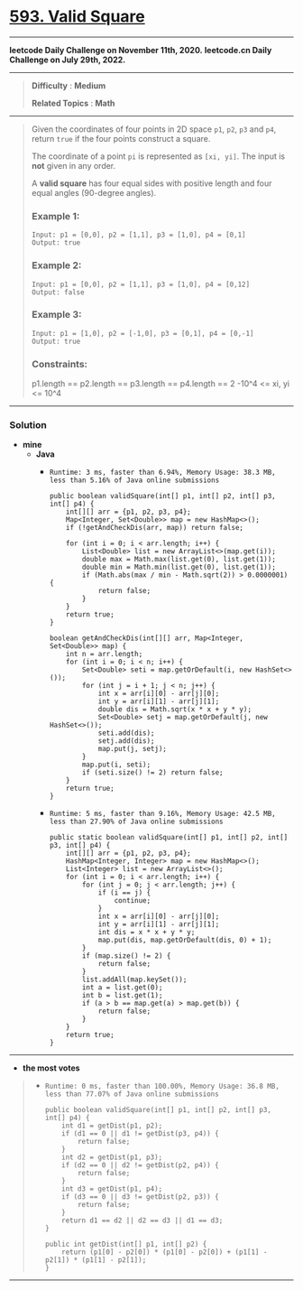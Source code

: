 # [593. Valid Square](https://leetcode.com/problems/valid-square/)

---

**leetcode Daily Challenge on November 11th, 2020.**
**leetcode.cn Daily Challenge on July 29th, 2022.**

---

> **Difficulty** : **Medium**
>
> **Related Topics** : **Math**

---

> Given the coordinates of four points in 2D space `p1`, `p2`, `p3` and `p4`, return `true` if the four points construct a square.
>
> The coordinate of a point `pi` is represented as `[xi, yi]`. The input is **not** given in any order.
>
> A **valid square** has four equal sides with positive length and four equal angles (90-degree angles).
>
>
>
> ### Example 1:
> ```
> Input: p1 = [0,0], p2 = [1,1], p3 = [1,0], p4 = [0,1]
> Output: true
> ```
>
> ### Example 2:
> ```
> Input: p1 = [0,0], p2 = [1,1], p3 = [1,0], p4 = [0,12]
> Output: false
> ```
>
> ### Example 3:
> ```
> Input: p1 = [1,0], p2 = [-1,0], p3 = [0,1], p4 = [0,-1]
> Output: true
> ```
>
> ### Constraints:
> p1.length == p2.length == p3.length == p4.length == 2
> -10^4 <= xi, yi <= 10^4

---


### Solution
* **mine**
  * **Java**
    * `Runtime: 3 ms, faster than 6.94%, Memory Usage: 38.3 MB, less than 5.16% of Java online submissions`
      ```
      public boolean validSquare(int[] p1, int[] p2, int[] p3, int[] p4) {
          int[][] arr = {p1, p2, p3, p4};
          Map<Integer, Set<Double>> map = new HashMap<>();
          if (!getAndCheckDis(arr, map)) return false;

          for (int i = 0; i < arr.length; i++) {
              List<Double> list = new ArrayList<>(map.get(i));
              double max = Math.max(list.get(0), list.get(1));
              double min = Math.min(list.get(0), list.get(1));
              if (Math.abs(max / min - Math.sqrt(2)) > 0.0000001) {
                  return false;
              }
          }
          return true;
      }

      boolean getAndCheckDis(int[][] arr, Map<Integer, Set<Double>> map) {
          int n = arr.length;
          for (int i = 0; i < n; i++) {
              Set<Double> seti = map.getOrDefault(i, new HashSet<>());
              for (int j = i + 1; j < n; j++) {
                  int x = arr[i][0] - arr[j][0];
                  int y = arr[i][1] - arr[j][1];
                  double dis = Math.sqrt(x * x + y * y);
                  Set<Double> setj = map.getOrDefault(j, new HashSet<>());
                  seti.add(dis);
                  setj.add(dis);
                  map.put(j, setj);
              }
              map.put(i, seti);
              if (seti.size() != 2) return false;
          }
          return true;
      }
      ```

    * `Runtime: 5 ms, faster than 9.16%, Memory Usage: 42.5 MB, less than 27.90% of Java online submissions`
      ```
      public static boolean validSquare(int[] p1, int[] p2, int[] p3, int[] p4) {
          int[][] arr = {p1, p2, p3, p4};
          HashMap<Integer, Integer> map = new HashMap<>();
          List<Integer> list = new ArrayList<>();
          for (int i = 0; i < arr.length; i++) {
              for (int j = 0; j < arr.length; j++) {
                  if (i == j) {
                      continue;
                  }
                  int x = arr[i][0] - arr[j][0];
                  int y = arr[i][1] - arr[j][1];
                  int dis = x * x + y * y;
                  map.put(dis, map.getOrDefault(dis, 0) + 1);
              }
              if (map.size() != 2) {
                  return false;
              }
              list.addAll(map.keySet());
              int a = list.get(0);
              int b = list.get(1);
              if (a > b == map.get(a) > map.get(b)) {
                  return false;
              }
          }
          return true;
      }
      ```

---


* **the most votes**
>  * `Runtime: 0 ms, faster than 100.00%, Memory Usage: 36.8 MB, less than 77.07% of Java online submissions`
>    ```
>    public boolean validSquare(int[] p1, int[] p2, int[] p3, int[] p4) {
>        int d1 = getDist(p1, p2);
>        if (d1 == 0 || d1 != getDist(p3, p4)) {
>            return false;
>        }
>        int d2 = getDist(p1, p3);
>        if (d2 == 0 || d2 != getDist(p2, p4)) {
>            return false;
>        }
>        int d3 = getDist(p1, p4);
>        if (d3 == 0 || d3 != getDist(p2, p3)) {
>            return false;
>        }
>        return d1 == d2 || d2 == d3 || d1 == d3;
>    }
>
>    public int getDist(int[] p1, int[] p2) {
>        return (p1[0] - p2[0]) * (p1[0] - p2[0]) + (p1[1] - p2[1]) * (p1[1] - p2[1]);
>    }
>    ```

---


